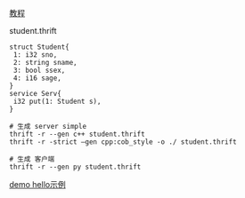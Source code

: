 [教程](https://blog.csdn.net/kevin_hx001/article/details/7578835)

student.thrift

```
struct Student{
 1: i32 sno,
 2: string sname,
 3: bool ssex,
 4: i16 sage,
}
service Serv{
 i32 put(1: Student s),
}
```

```
# 生成 server simple
thrift -r --gen c++ student.thrift
thrift -r -strict –gen cpp:cob_style -o ./ student.thrift

# 生成 客户端
thrift -r --gen py student.thrift
```

[demo hello示例](https://blog.csdn.net/tocpp/article/details/6330090)

